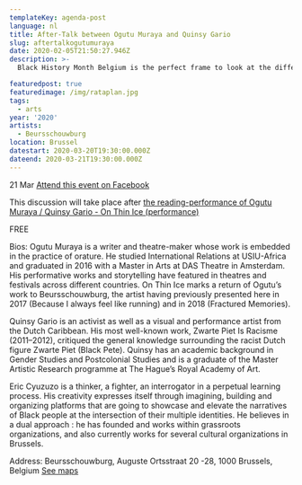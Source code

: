 ```yaml
---
templateKey: agenda-post
language: nl
title: After-Talk between Ogutu Muraya and Quinsy Gario
slug: aftertalkogutumuraya
date: 2020-02-05T21:50:27.946Z
description: >-
  Black History Month Belgium is the perfect frame to look at the different experiences of Black Bodies within predominantly white environments in Western Europe. Kenyan writer and theater-maker Ogutu Muraya refers to the he spent in Amsterdam after leaving Nairobi for his Master’s studies as “beautiful, complex and painful – an amalgam of paradoxical experiences”. Ogutu will confront these experiences he lived as a young African adult in Western Europe to the lived experiences of two Brussels-based Black Afropean men who were have been in Western Europe since a younger age, and in the very particular setting of the country which colonized their country of birth : his collaborator, Curaçao-born Afro-Dutch activist and artist Quinsy Gario, and the talk's moderator, Rwandan-born Afro-Belgian Eric Cyuzuzo.

featuredpost: true
featuredimage: /img/rataplan.jpg
tags:
  - arts
year: '2020'
artists:
  - Beursschouwburg
location: Brussel
datestart: 2020-03-20T19:30:00.000Z
dateend: 2020-03-21T19:30:00.000Z
---
```


21 Mar [Attend this event on Facebook](https://www.facebook.com/events/188925562335977/)


This discussion will take place after [the reading-performance of Ogutu Muraya / Quinsy Gario - On Thin Ice (performance)](https://www.facebook.com/events/1862042800593068/)

FREE

Bios:
Ogutu Muraya is a writer and theatre-maker whose work is embedded in the practice of orature. He studied International Relations at USIU-Africa and graduated in 2016 with a Master in Arts at DAS Theatre in Amsterdam. His performative works and storytelling have featured in theatres and festivals across different countries. On Thin Ice marks a return of Ogutu’s work to Beursschouwburg, the artist having previously presented here in 2017 (Because I always feel like running) and in 2018 (Fractured Memories).

Quinsy Gario is an activist as well as a visual and performance artist from the Dutch Caribbean. His most well-known work, Zwarte Piet Is Racisme (2011–2012), critiqued the general knowledge surrounding the racist Dutch figure Zwarte Piet (Black Pete). Quinsy has an academic background in Gender Studies and Postcolonial Studies and is a graduate of the Master Artistic Research programme at The Hague’s Royal Academy of Art.

Eric Cyuzuzo is a thinker, a fighter, an interrogator in a perpetual learning process. His creativity expresses itself through imagining, building and organizing platforms that are going to showcase and elevate the narratives of Black people at the intersection of their multiple identities. He believes in a dual approach : he has founded and works within grassroots organizations, and also currently works for several cultural organizations in Brussels.

Address: Beursschouwburg, Auguste Ortsstraat 20 -28, 1000 Brussels, Belgium [See maps](https://goo.gl/maps/DhBu8cak4gTzckgZA)
